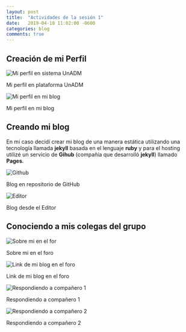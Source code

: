 ```yaml
---
layout: post
title:  "Actividades de la sesión 1"
date:   2019-04-18 11:02:00 -0600
categories: blog 
comments: true
---
```


## Creación de mi Perfil


<img src="https://res.cloudinary.com/dfhxsuwjv/image/upload/v1555782409/perfil_f4wabp.png" alt="Mi perfil en sistema UnADM"  class="outline"/>

<p class="center gray small-text">Mi perfil en plataforma UnADM</p>


<img src="https://res.cloudinary.com/dfhxsuwjv/image/upload/v1555782404/blog-profile_h2ajrn.png" alt="Mi perfil en mi blog"  class="outline"/>


<p class="center gray small-text">Mi perfil en mi blog</p>

## Creando mi blog

En mi caso decidí crear mi blog de una manera estática utilizando una tecnología llamada __jekyll__ basada en el lenguaje __ruby__ y para el hosting utilizé un servicio de __Gihub__ (compañía que desarrolló __jekyll__) llamado  __Pages__.

<img src="https://res.cloudinary.com/dfhxsuwjv/image/upload/v1555782395/github_jlvgvj.png" alt="Github"  class="outline"/>

<p class="center gray small-text">Blog en repositorio de GitHub</p>

<img src="https://res.cloudinary.com/dfhxsuwjv/image/upload/v1555782867/static-blog_xamwv8.png" alt="Editor"  class="outline"/>

<p class="center gray small-text">Blog desde el Editor</p>

## Conociendo a mis colegas del grupo


<img src="https://res.cloudinary.com/dfhxsuwjv/image/upload/v1555782404/post-foro-preguntas_fo5lh0.png" alt="Sobre mi en el for"  class="outline"/>

<p class="center gray small-text">Sobre mi en el foro</p>


<img src="https://res.cloudinary.com/dfhxsuwjv/image/upload/v1555782401/post-foro-link-blog_shawdv.png" alt="Link de mi blog en el foro"  class="outline"/>

<p class="center gray small-text">Link de mi blog en el foro</p>

<img src="https://res.cloudinary.com/dfhxsuwjv/image/upload/v1555782396/post-foro-companero-2_lzgs8s.png" alt="Respondiendo a compañero 1"  class="outline"/>

<p class="center gray small-text">Respondiendo a compañero 1</p>

<img src="https://res.cloudinary.com/dfhxsuwjv/image/upload/v1555782391/post-foro-companero_qq549q.png" alt="Respondiendo a compañero 2"  class="outline"/>

<p class="center gray small-text">Respondiendo a compañero 2</p>
